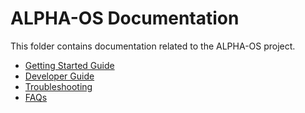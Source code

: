 # ALPHA-OS Documentation

This folder contains documentation related to the ALPHA-OS project.

- [Getting Started Guide](getting_started.md)
- [Developer Guide](developer_guide.md)
- [Troubleshooting](troubleshooting.md)
- [FAQs](faqs.md)
